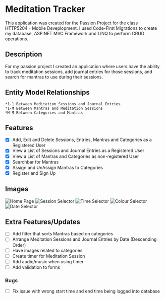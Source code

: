 # Meditation Tracker
This application was created for the Passion Project for the class HTTP5204 - Mobile Deveplopment. 
I used Code-First Migrations to create my database, ASP.NET MVC Framework and LINQ to perform 
CRUD operations.

## Description
For my passion project I created an application where users have the ability to track meditation sessions, 
add journal entries for those sessions, and search for mantras to use during their sessions.

## Entity Model Relationships
	*1-1 Between Meditation Sessions and Journal Entries
	*1-M Between Mantras and Meditation Sessions
	*M-M Between Categories and Mantras

## Features
- [X] Add, Edit and Delete Sessions, Entries, Mantras and Categories as a Registered User
- [X] View a List of Sessions and Journal Entries as a Registered User
- [X] View a List of Mantras and Categories as non-registered User
- [X] Searchbar for Mantras
- [X] Assign and UnAssign Mantras to Categories
- [X] Register and Sign Up

## Images
![Home Page](/image/home.jpg)
![Session Selector](/image/session_selector.jpg)
![Time Selector](/image/time_selector.jpg)
![Colour Selector](/image/colour_selector.jpg)
![Date Selector](/image/date_selector.jpg)

## Extra Features/Updates
- [ ] Add filter that sorts Mantras based on categories
- [ ] Arrange Meditation Sessions and Journal Entries by Date (Descending Order)
- [ ] Have images related to categories
- [ ] Create timer for Meditation Session
- [ ] Add audio/music when using timer
- [ ] Add validation to forms

### Bugs 
- [ ] Fix issue with wrong start time and end time being logged into database